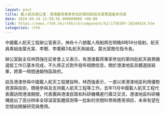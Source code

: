 ```yaml
---
layout: post
title: 載人航天辦公室：港澳載荷專家參加的第四批航天員預選基本完成
date: 2024-04-24 11:58:56.000000000 +08:00
link: https://news.rthk.hk/rthk/ch/component/k2/1750307-20240424.htm
categories: rthk
---
```


中國載人航天工程辦公室表示，神舟十八號載人飛船將在明晚8時59分發射。航天員乘組由葉光富、李聰、李廣蘇3名航天員組成，葉光富擔任指令長。

辦公室副主任林西強在記者會上又表示，有港澳載荷專家參加的第四批航天員預備選拔工作已基本完成，不久將正式對外發布相關信息，關於港澳地區具體選拔結果，將第一時間通報特區政府。

談及港澳參與中國載人航天工程建設時，林西強表示，一直以來港澳地區利用優勢資源與技術，積極參與及支持載人航天工程等工作。去年11月中國載人航天工程代表團訪問港澳期間，代表團與港澳民眾和科研機構進行廣泛交流，港澳地區科研機構提出了高分辨率全球溫室氣體探測等一批新的空間科學與應用項目，未來有望在空間站開展研究與應用。
